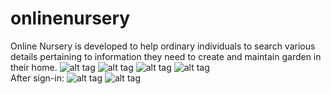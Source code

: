 # onlinenursery
Online Nursery is developed to help ordinary individuals to search various details pertaining to information they need to create and maintain garden in their home.
![alt tag](https://66.media.tumblr.com/ef7603da66f4cc30d85983e8ac84f626/tumblr_o7fq8wjIPK1vo81nho1_1280.png)
![alt tag](https://67.media.tumblr.com/71d048508ed627f23ab7cf22a822e274/tumblr_o7fuz1wJ9U1vo81nho1_1280.png)
![alt tag](https://67.media.tumblr.com/8b133ef72c3f00cf5eb82f388aa96332/tumblr_o7fpr31W2H1vo81nho1_1280.png)
![alt tag](https://66.media.tumblr.com/8bf0cae6b74c19b1733ab34a76fc72d9/tumblr_o7fuz1wJ9U1vo81nho2_540.png)
<br>
After sign-in:
![alt tag](https://67.media.tumblr.com/2f6807167dbe81a3ee8a4ab01e5214e4/tumblr_o7fuz1wJ9U1vo81nho5_540.png)
![alt tag](https://65.media.tumblr.com/7046ac77232fedb66d679b56a7b825f9/tumblr_o7fuz1wJ9U1vo81nho4_1280.png)
